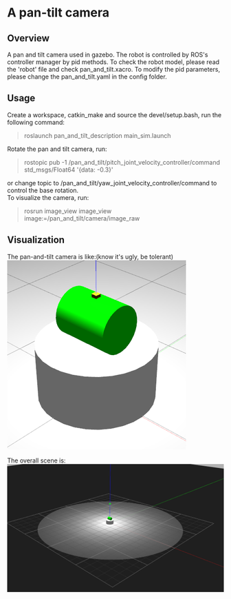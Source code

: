 # A pan-tilt camera  
## Overview  
A pan and tilt camera used in gazebo. The robot is controlled by ROS's controller manager by pid methods. To check the robot model, please read the 'robot' file and check pan_and_tilt.xacro. To modify the pid parameters, please change the pan_and_tilt.yaml in the config folder.  

## Usage  
Create a workspace, catkin_make and source the devel/setup.bash, run the following command:  
> roslaunch pan_and_tilt_description main_sim.launch  

Rotate the pan and tilt camera, run:  
> rostopic pub -1 /pan_and_tilt/pitch_joint_velocity_controller/command std_msgs/Float64 '{data: -0.3}'  

or change topic to /pan_and_tilt/yaw_joint_velocity_controller/command to control the base rotation.  
To visualize the camera, run:  
> rosrun image_view image_view image:=/pan_and_tilt/camera/image_raw  

## Visualization
The pan-and-tilt camera is like:(know it's ugly, be tolerant)  
![Alt text](https://github.com/ChenqiuXD/pan_tilt_camera/blob/master/pics/Pan_tilt_camera.png)  

The overall scene is:  
![Alt text](https://github.com/ChenqiuXD/pan_tilt_camera/blob/master/pics/overall_scene.png)  
